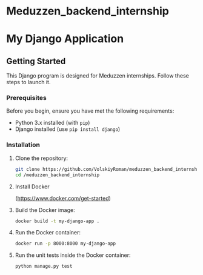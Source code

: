 # Meduzzen_backend_internship

# My Django Application

## Getting Started

This Django program is designed for Meduzzen internships. Follow these steps to launch it.

### Prerequisites

Before you begin, ensure you have met the following requirements:

- Python 3.x installed (with `pip`)
- Django installed (use `pip install django`)

### Installation

1. Clone the repository:

   ```bash
   git clone https://github.com/VolskiyRoman/meduzzen_backend_internship
   cd /meduzzen_backend_internship

2. Install Docker

   (https://www.docker.com/get-started)

3. Build the Docker image:
   
   ```bash
   docker build -t my-django-app .
   
4. Run the Docker container:

   ```bash
   docker run -p 8000:8000 my-django-app

5. Run the unit tests inside the Docker container:

   ```bash
   python manage.py test
